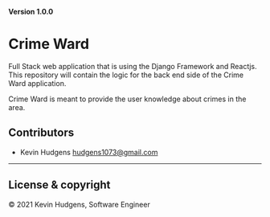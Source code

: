 **Version 1.0.0**

# Crime Ward

Full Stack web application that is using the Django Framework and Reactjs. This repository will contain the logic for the back end side of the Crime Ward application. 

Crime Ward is meant to provide the user knowledge about crimes in the area. 

## Contributors

- Kevin Hudgens <hudgens1073@gmail.com>

---
## License & copyright

© 2021 Kevin Hudgens, Software Engineer
